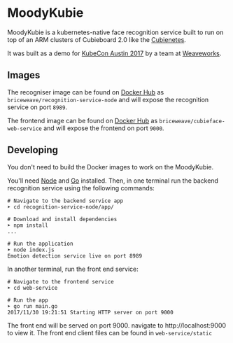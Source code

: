 # MoodyKubie

MoodyKubie is a kubernetes-native face recognition service built to run on top of an ARM clusters of Cubieboard 2.0 like the [Cubienetes](https://github.com/tomwilkie/cubienetes).

It was built as a demo for [KubeCon Austin 2017](http://events.linuxfoundation.org/events/kubecon-and-cloudnativecon-north-america) by a team at [Weaveworks](https://github.com/weaveworks).

## Images

The recogniser image can be found on [Docker Hub](https://hub.docker.com/r/briceweave/recognition-service-node/) as `briceweave/recognition-service-node` and will expose the recognition service on port `8989`.

The frontend image can be found on [Docker Hub](https://hub.docker.com/r/briceweave/cubieface-web-service/) as `briceweave/cubieface-web-service` and will expose the frontend on port `9000`.

## Developing

You don't need to build the Docker images to work on the MoodyKubie.

You'll need [Node](https://nodejs.org) and [Go](https://golang.org) installed. Then, in one terminal run the backend recognition service using the following commands:

```
# Navigate to the backend service app
➤ cd recognition-service-node/app/

# Download and install dependencies
➤ npm install
...

# Run the application
➤ node index.js
Emotion detection service live on port 8989
```

In another terminal, run the front end service:

```
# Navigate to the frontend service
➤ cd web-service

# Run the app
➤ go run main.go
2017/11/30 19:21:51 Starting HTTP server on port 9000
```

The front end will be served on port 9000. navigate to http://localhost:9000 to view it. The front end client files can be found in `web-service/static`

